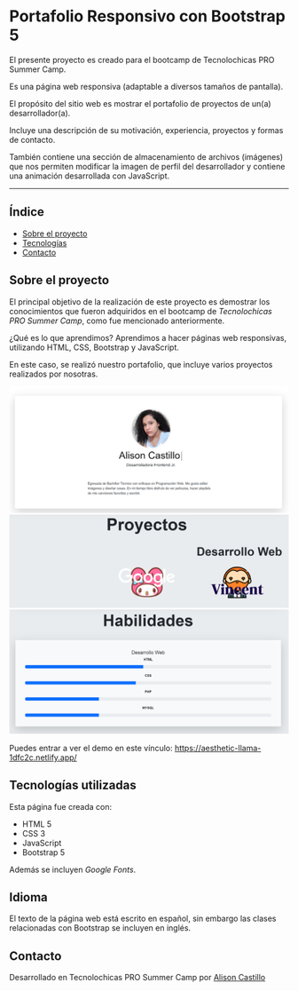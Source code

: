 # Portafolio Responsivo con Bootstrap 5

El presente proyecto es creado para el bootcamp de Tecnolochicas PRO Summer Camp.

Es una página web responsiva (adaptable a diversos tamaños de pantalla).

El propósito del sitio web es mostrar el portafolio de proyectos de un(a) desarrollador(a).

Incluye una descripción de su motivación, experiencia, proyectos y formas de contacto.

También contiene una sección de almacenamiento de archivos (imágenes) que nos permiten modificar la imagen de perfil del desarrollador y contiene una animación desarrollada con JavaScript.

***

## Índice

- [Sobre el proyecto](https://github.com/alisoncastg/portafolio#sobre-el-proyecto)
- [Tecnologías](https://github.com/alisoncastg/portafolio#tecnolog%C3%ADas-utilizadas)
- [Contacto](https://github.com/alisoncastg/portafolio#contacto)

## Sobre el proyecto

El principal objetivo de la realización de este proyecto es demostrar los conocimientos que fueron adquiridos en el bootcamp de *Tecnolochicas PRO Summer Camp*, como fue mencionado anteriormente. 

¿Qué es lo que aprendimos? Aprendimos a hacer páginas web responsivas, utilizando HTML, CSS, Bootstrap y JavaScript.

En este caso, se realizó nuestro portafolio, que incluye varios proyectos realizados por nosotras.

<img src="images/portafolio.png">
<img src="images/portafolio1.png">
<img src="images/portafolio2.png">

Puedes entrar a ver el demo en este vínculo: https://aesthetic-llama-1dfc2c.netlify.app/

## Tecnologías utilizadas

<!--Para el proyecto-->
Esta página fue creada con:

* HTML 5
* CSS 3
* JavaScript
* Bootstrap 5

Además se incluyen *Google Fonts*.

## Idioma

El texto de la página web está escrito en español, sin embargo las clases relacionadas con Bootstrap se incluyen en inglés.

## Contacto

Desarrollado en Tecnolochicas PRO Summer Camp por [Alison Castillo](https://www.linkedin.com/in/alisoncastg/)

